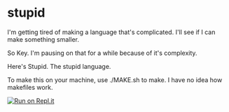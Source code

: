 # stupid
I'm getting tired of making a language that's complicated. I'll see if I can make something smaller.

So Key. I'm pausing on that for a while because of it's complexity.

Here's Stupid. The stupid language.

To make this on your machine, use ./MAKE.sh to make. I have no idea how makefiles work.

[![Run on Repl.it](https://repl.it/badge/github/llamaking136/stupid)](https://repl.it/github/llamaking136/stupid)

